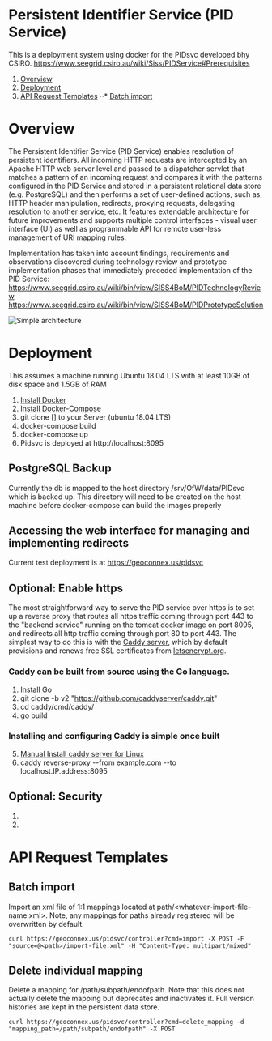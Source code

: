 # Persistent Identifier Service (PID Service)
This is a deployment system using docker for the PIDsvc developed bhy CSIRO. https://www.seegrid.csiro.au/wiki/Siss/PIDService#Prerequisites

1. [Overview](#overview)
2. [Deployment](#deployment)
3. [API Request Templates](#api-request-templates)
⋅⋅* [Batch import](#batch-import) 

# Overview
The Persistent Identifier Service (PID Service) enables resolution of persistent identifiers. All incoming HTTP requests are intercepted by an Apache HTTP web server level and passed to a dispatcher servlet that matches a pattern of an incoming request and compares it with the patterns configured in the PID Service and stored in a persistent relational data store (e.g. PostgreSQL) and then performs a set of user-defined actions, such as, HTTP header manipulation, redirects, proxying requests, delegating resolution to another service, etc. It features extendable architecture for future improvements and supports multiple control interfaces - visual user interface (UI) as well as programmable API for remote user-less management of URI mapping rules.

Implementation has taken into account findings, requirements and observations discovered during technology review and prototype implementation phases that immediately preceded implementation of the PID Service:
https://www.seegrid.csiro.au/wiki/bin/view/SISS4BoM/PIDTechnologyReview
https://www.seegrid.csiro.au/wiki/bin/view/SISS4BoM/PIDPrototypeSolution

![Simple architecture](https://www.seegrid.csiro.au/wiki/pub/Siss/PIDServiceUserGuide/Core_Principle_Activity_Diagram.png)



# Deployment
This assumes a machine running Ubuntu 18.04 LTS with at least 10GB of disk space and 1.5GB of RAM

1. [Install Docker](https://docs.docker.com/install/linux/docker-ce/ubuntu/)
2. [Install Docker-Compose](https://docs.docker.com/compose/install/)
3. git clone [] to your Server (ubuntu 18.04 LTS)
4. docker-compose build
5. docker-compose up
6. Pidsvc is deployed at http://localhost:8095

## PostgreSQL Backup
Currently the db is mapped to the host directory /srv/OfW/data/PIDsvc which is backed up.  This directory will need to be created on the host machine before docker-compose can build the images properly

## Accessing the web interface for managing and implementing redirects
Current test deployment is at https://geoconnex.us/pidsvc


## Optional: Enable https

The most straightforward way to serve the PID service over https is to set up a reverse proxy that routes all https traffic coming through port 443 to the "backend service" running on the tomcat docker image on port 8095, and redirects all http traffic coming through port 80 to port 443. The simplest way to do this is with the [Caddy server](https://caddyserver.com/docs/), which by default provisions and renews free SSL certificates from [letsencrypt.org](https://letsencrypt.org).

### Caddy can be built from source using the Go language.

1. [Install Go](https://golang.org/doc/install)
2. git clone -b v2 "https://github.com/caddyserver/caddy.git"
3. cd caddy/cmd/caddy/
4. go build

### Installing and configuring Caddy is simple once built
5. [Manual Install caddy server for Linux](https://caddyserver.com/docs/install)
6. caddy reverse-proxy --from example.com --to localhost.IP.address:8095

## Optional: Security
1.
2.

# API Request Templates

## Batch import
Import an xml file of 1:1 mappings located at path/<whatever-import-file-name.xml>. Note, any mappings for paths already registered will be overwritten by default.
```
curl https://geoconnex.us/pidsvc/controller?cmd=import -X POST -F "source=@<path>/import-file.xml" -H "Content-Type: multipart/mixed" 
```

## Delete individual mapping
Delete a mapping for /path/subpath/endofpath. Note that this does not actually delete the mapping but deprecates and inactivates it. Full version histories are kept in the persistent data store.
```
curl https://geoconnex.us/pidsvc/controller?cmd=delete_mapping -d "mapping_path=/path/subpath/endofpath" -X POST
```


